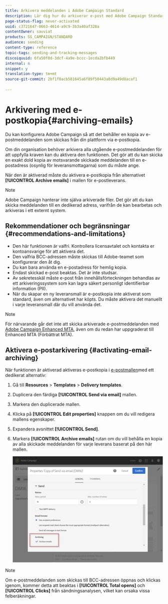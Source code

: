 ```yaml
---
title: Arkivera meddelanden i Adobe Campaign Standard
description: Lär dig hur du arkiverar e-post med Adobe Campaign Standard med hjälp av en e-postadress för en hemlig kopia.
page-status-flag: never-activated
uuid: c3721647-0663-4614-a9c9-3b3a40af328a
contentOwner: sauviat
products: SG_CAMPAIGN/STANDARD
audience: sending
content-type: reference
topic-tags: sending-and-tracking-messages
discoiquuid: 6fa50f0d-3dcf-4a9e-bccc-1ecda2bfb449
internal: n
snippet: y
translation-type: tm+mt
source-git-commit: 2bf1f8acb581645a6f89f50443a8d9a49d8acaf1

---
```



# Arkivering med e-postkopia{#archiving-emails}

Du kan konfigurera Adobe Campaign så att det behåller en kopia av e-postmeddelanden som skickas från din plattform via e-postkopia.

Om din organisation behöver arkivera alla utgående e-postmeddelanden för att uppfylla kraven kan du aktivera den funktionen. Det gör att du kan skicka en exakt dold kopia av motsvarande skickade meddelanden till en e-postadress (osynlig för leveransmottagarna) som du måste ange.

När den är aktiverad måste du aktivera e-postkopia från alternativet **[!UICONTROL Archive emails]** i mallen för e-postleverans.

>[!NOTE]
>
>Adobe Campaign hanterar inte själva arkiverade filer. Det gör att du kan skicka meddelanden till en dedikerad adress, varifrån de kan bearbetas och arkiveras i ett externt system.

## Rekommendationer och begränsningar {#recommendations-and-limitations}

* Den här funktionen är valfri. Kontrollera licensavtalet och kontakta er kontoansvarige för att aktivera det.
* Den valfria BCC-adressen måste skickas till Adobe-teamet som konfigurerar den åt dig.
* Du kan bara använda en e-postadress för hemlig kopia.
* Endast skickad e-post beaktas. Det är inte studsar.
* Av sekretesskäl måste e-post från innehållsförteckningen behandlas av ett arkiveringssystem som kan lagra säkert personligt identifierbar information (PII).
* När du skapar en ny leveransmall är e-postkopia inte aktiverat som standard, även om alternativet har köpts. Du måste aktivera det manuellt i varje leveransmall där du vill använda det.

>[!NOTE]
>
>För närvarande går det inte att skicka arkiverade e-postmeddelanden med [Adobe Campaign Enhanced MTA](https://helpx.adobe.com/campaign/kb/campaign-enhanced-mta.html), även om du redan har uppgraderat till Enhanced MTA (Förbättrat MTA).

## Aktivera e-postarkivering {#activating-email-archiving}

När funktionen är aktiverad aktiveras e-postkopia i [e-postmallen](../../start/using/marketing-activity-templates.md)med ett dedikerat alternativ:

1. Gå till **Resources** > **Templates** > **Delivery templates**.
1. Duplicera den färdiga **[!UICONTROL Send via email]** mallen.
1. Markera den duplicerade mallen.
1. Klicka på **[!UICONTROL Edit properties]** knappen om du vill redigera mallens egenskaper.
1. Expandera avsnittet **[!UICONTROL Send]**.
1. Markera **[!UICONTROL Archive emails]** rutan om du vill behålla en kopia av alla skickade meddelanden för varje leverans baserat på den här mallen.

   ![](assets/email_archiving.png)

>[!NOTE]
>
>Om e-postmeddelanden som skickas till BCC-adressen öppnas och klickas igenom, kommer detta att beaktas i **[!UICONTROL Total opens]** och **[!UICONTROL Clicks]** från sändningsanalysen, vilket kan orsaka vissa felberäkningar.